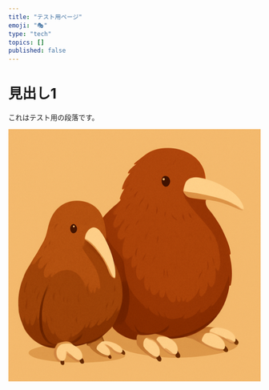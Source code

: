 ```yaml
---
title: "テスト用ページ"
emoji: "🎭"
type: "tech"
topics: []
published: false
---
```



# 見出し1


これはテスト用の段落です。


![D0C5EA65-453F-45D3-97FC-96709C281850.png](/images/D0C5EA65-453F-45D3-97FC-96709C281850_0.png)

